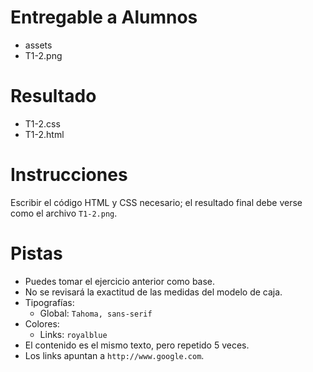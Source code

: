 # Entregable a Alumnos
- assets
- T1-2.png

# Resultado
- T1-2.css
- T1-2.html

# Instrucciones
Escribir el código HTML y CSS necesario; el resultado final debe verse como el
archivo `T1-2.png`.

# Pistas
- Puedes tomar el ejercicio anterior como base.
- No se revisará la exactitud de las medidas del modelo de caja.
- Tipografías:
    - Global: `Tahoma, sans-serif`
- Colores:
    - Links: `royalblue`
- El contenido es el mismo texto, pero repetido 5 veces.
- Los links apuntan a `http://www.google.com`.
